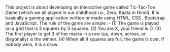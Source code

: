 This project is about developing an interactive game called Tic-Tac-Toe Game (which we all played in our childhood i.e., Zero, Kaata in Hindi). It is basically a gaming application written or made using HTML, CSS , Bootstrap and JavaScript. The rule of the game are simple :- 
(1) The game is played on a grid that is 3 squares by 3 squares.
(2) You are X, your friend is O.
(3) The first player to get 3 of her marks in a row (up, down, across, or diagonally) is the winner.
(4) When all 9 squares are full, the game is over. If nobody wins, it is a draw.